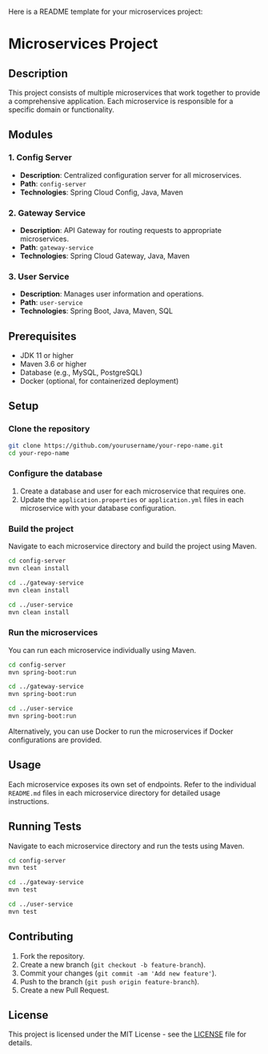 Here is a README template for your microservices project:

# Microservices Project

## Description
This project consists of multiple microservices that work together to provide a comprehensive application. Each microservice is responsible for a specific domain or functionality.

## Modules
### 1. Config Server
- **Description**: Centralized configuration server for all microservices.
- **Path**: `config-server`
- **Technologies**: Spring Cloud Config, Java, Maven

### 2. Gateway Service
- **Description**: API Gateway for routing requests to appropriate microservices.
- **Path**: `gateway-service`
- **Technologies**: Spring Cloud Gateway, Java, Maven

### 3. User Service
- **Description**: Manages user information and operations.
- **Path**: `user-service`
- **Technologies**: Spring Boot, Java, Maven, SQL

## Prerequisites
- JDK 11 or higher
- Maven 3.6 or higher
- Database (e.g., MySQL, PostgreSQL)
- Docker (optional, for containerized deployment)

## Setup

### Clone the repository
```sh
git clone https://github.com/yourusername/your-repo-name.git
cd your-repo-name
```

### Configure the database
1. Create a database and user for each microservice that requires one.
2. Update the `application.properties` or `application.yml` files in each microservice with your database configuration.

### Build the project
Navigate to each microservice directory and build the project using Maven.

```sh
cd config-server
mvn clean install

cd ../gateway-service
mvn clean install

cd ../user-service
mvn clean install
```

### Run the microservices
You can run each microservice individually using Maven.

```sh
cd config-server
mvn spring-boot:run

cd ../gateway-service
mvn spring-boot:run

cd ../user-service
mvn spring-boot:run
```

Alternatively, you can use Docker to run the microservices if Docker configurations are provided.

## Usage
Each microservice exposes its own set of endpoints. Refer to the individual `README.md` files in each microservice directory for detailed usage instructions.

## Running Tests
Navigate to each microservice directory and run the tests using Maven.

```sh
cd config-server
mvn test

cd ../gateway-service
mvn test

cd ../user-service
mvn test
```

## Contributing
1. Fork the repository.
2. Create a new branch (`git checkout -b feature-branch`).
3. Commit your changes (`git commit -am 'Add new feature'`).
4. Push to the branch (`git push origin feature-branch`).
5. Create a new Pull Request.

## License
This project is licensed under the MIT License - see the [LICENSE](LICENSE) file for details.